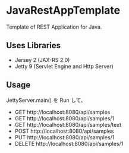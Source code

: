 JavaRestAppTemplate
====================

Template of REST Application for Java.


Uses Libraries
--------------------

* Jersey 2 (JAX-RS 2.0)
* Jetty 9 (Servlet Engine and Http Server)


Usage
--------------------

JettyServer.main() を Run して、

* GET http://localhost:8080/api/samples
* GET http://localhost:8080/api/samples/1
* GET http://localhost:8080/api/samples/text
* POST http://localhost:8080/api/samples
* PUT http://localhost:8080/api/samples/1
* DELETE http://localhost:8080/api/samples/1
